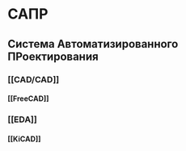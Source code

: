 # САПР
## Система Автоматизированного ПРоектирования

### [[CAD/CAD]]
#### [[FreeCAD]]

### [[EDA]]
#### [[KiCAD]]
